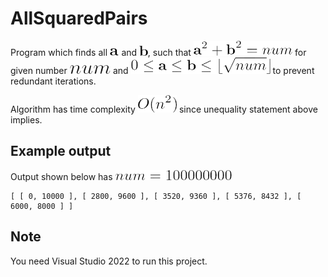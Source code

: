 # AllSquaredPairs

Program which finds all <img src="./img/a.png" height="12px" alt="a" /> and <img src="./img/b.png" height="16px" alt="b" />, such that <img src="./img/01.png" height="24px" alt="a^2 + b^2 = num" /> for given number <img src="./img/num.png" height="14px" alt="num" /> and <img src="./img/02.png" height="26px" alt="0 <= a <= b <= floor(sqrt(num))" /> to prevent redundant iterations.

Algorithm has time complexity <img src="./img/bigo.png" height="28px" alt="O(n^2)" /> since unequality statement above implies.

## Example output

Output shown below has <img src="./img/numeq.png" height="16px" alt="num = 100000000" />

```text
[ [ 0, 10000 ], [ 2800, 9600 ], [ 3520, 9360 ], [ 5376, 8432 ], [ 6000, 8000 ] ]
```

## Note

You need Visual Studio 2022 to run this project.
